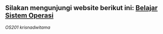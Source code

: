 ## Silakan mengunjungi website berikut ini: [Belajar Sistem Operasi](https://krisnadwitama.github.io/os201/)
*OS201 krisnadwitama*
